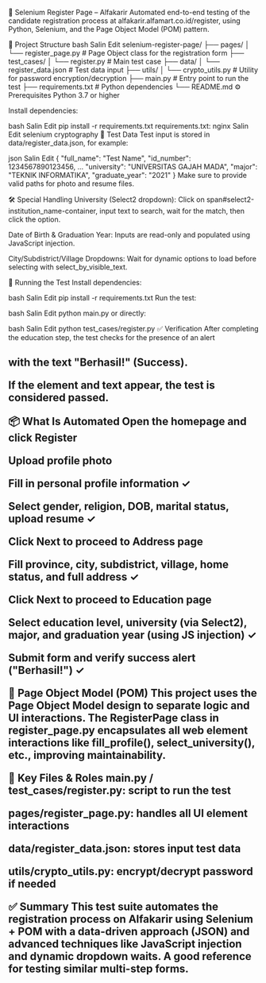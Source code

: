 📄 Selenium Register Page – Alfakarir
Automated end-to-end testing of the candidate registration process at alfakarir.alfamart.co.id/register, using Python, Selenium, and the Page Object Model (POM) pattern.

📂 Project Structure
bash
Salin
Edit
selenium-register-page/
├── pages/
│   └── register_page.py     # Page Object class for the registration form
├── test_cases/
│   └── register.py          # Main test case
├── data/
│   └── register_data.json   # Test data input
├── utils/
│   └── crypto_utils.py      # Utility for password encryption/decryption
├── main.py                  # Entry point to run the test
├── requirements.txt         # Python dependencies
└── README.md
⚙️ Prerequisites
Python 3.7 or higher

Install dependencies:

bash
Salin
Edit
pip install -r requirements.txt
requirements.txt:
nginx
Salin
Edit
selenium
cryptography
🧪 Test Data
Test input is stored in data/register_data.json, for example:

json
Salin
Edit
{
  "full_name": "Test Name",
  "id_number": 1234567890123456,
  ...
  "university": "UNIVERSITAS GAJAH MADA",
  "major": "TEKNIK INFORMATIKA",
  "graduate_year": "2021"
}
Make sure to provide valid paths for photo and resume files.

🛠️ Special Handling
University (Select2 dropdown): Click on span#select2-institution_name-container, input text to search, wait for the match, then click the option.

Date of Birth & Graduation Year: Inputs are read-only and populated using JavaScript injection.

City/Subdistrict/Village Dropdowns: Wait for dynamic options to load before selecting with select_by_visible_text.

🚀 Running the Test
Install dependencies:

bash
Salin
Edit
pip install -r requirements.txt
Run the test:

bash
Salin
Edit
python main.py
or directly:

bash
Salin
Edit
python test_cases/register.py
✅ Verification
After completing the education step, the test checks for the presence of an alert <h2> with the text "Berhasil!" (Success).

If the element and text appear, the test is considered passed.

📦 What Is Automated
Open the homepage and click Register

Upload profile photo

Fill in personal profile information ✓

Select gender, religion, DOB, marital status, upload resume ✓

Click Next to proceed to Address page

Fill province, city, subdistrict, village, home status, and full address ✓

Click Next to proceed to Education page

Select education level, university (via Select2), major, and graduation year (using JS injection) ✓

Submit form and verify success alert ("Berhasil!") ✓

🧩 Page Object Model (POM)
This project uses the Page Object Model design to separate logic and UI interactions. The RegisterPage class in register_page.py encapsulates all web element interactions like fill_profile(), select_university(), etc., improving maintainability.

🔑 Key Files & Roles
main.py / test_cases/register.py: script to run the test

pages/register_page.py: handles all UI element interactions

data/register_data.json: stores input test data

utils/crypto_utils.py: encrypt/decrypt password if needed

✅ Summary
This test suite automates the registration process on Alfakarir using Selenium + POM with a data-driven approach (JSON) and advanced techniques like JavaScript injection and dynamic dropdown waits. A good reference for testing similar multi-step forms.